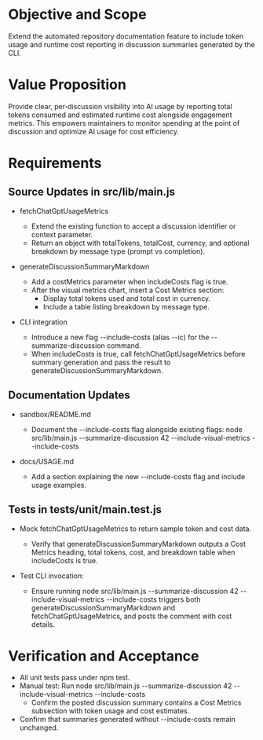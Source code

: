 # Objective and Scope
Extend the automated repository documentation feature to include token usage and runtime cost reporting in discussion summaries generated by the CLI.

# Value Proposition
Provide clear, per‐discussion visibility into AI usage by reporting total tokens consumed and estimated runtime cost alongside engagement metrics. This empowers maintainers to monitor spending at the point of discussion and optimize AI usage for cost efficiency.

# Requirements

## Source Updates in src/lib/main.js

- fetchChatGptUsageMetrics
  - Extend the existing function to accept a discussion identifier or context parameter.
  - Return an object with totalTokens, totalCost, currency, and optional breakdown by message type (prompt vs completion).

- generateDiscussionSummaryMarkdown
  - Add a costMetrics parameter when includeCosts flag is true.
  - After the visual metrics chart, insert a Cost Metrics section:
    - Display total tokens used and total cost in currency.
    - Include a table listing breakdown by message type.

- CLI integration
  - Introduce a new flag --include-costs (alias --ic) for the --summarize-discussion command.
  - When includeCosts is true, call fetchChatGptUsageMetrics before summary generation and pass the result to generateDiscussionSummaryMarkdown.

## Documentation Updates

- sandbox/README.md
  - Document the --include-costs flag alongside existing flags:
    node src/lib/main.js --summarize-discussion 42 --include-visual-metrics --include-costs

- docs/USAGE.md
  - Add a section explaining the new --include-costs flag and include usage examples.

## Tests in tests/unit/main.test.js

- Mock fetchChatGptUsageMetrics to return sample token and cost data.
  - Verify that generateDiscussionSummaryMarkdown outputs a Cost Metrics heading, total tokens, cost, and breakdown table when includeCosts is true.

- Test CLI invocation:
  - Ensure running node src/lib/main.js --summarize-discussion 42 --include-visual-metrics --include-costs triggers both generateDiscussionSummaryMarkdown and fetchChatGptUsageMetrics, and posts the comment with cost details.

# Verification and Acceptance

- All unit tests pass under npm test.
- Manual test: Run node src/lib/main.js --summarize-discussion 42 --include-visual-metrics --include-costs
  - Confirm the posted discussion summary contains a Cost Metrics subsection with token usage and cost estimates.
- Confirm that summaries generated without --include-costs remain unchanged.